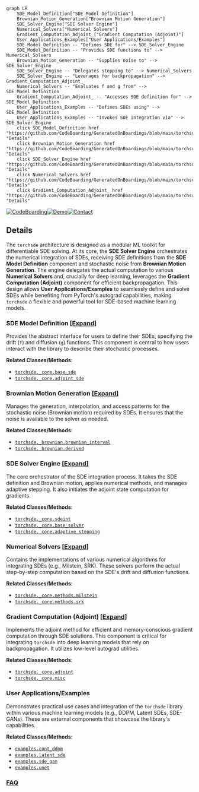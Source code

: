 ```mermaid
graph LR
    SDE_Model_Definition["SDE Model Definition"]
    Brownian_Motion_Generation["Brownian Motion Generation"]
    SDE_Solver_Engine["SDE Solver Engine"]
    Numerical_Solvers["Numerical Solvers"]
    Gradient_Computation_Adjoint_["Gradient Computation (Adjoint)"]
    User_Applications_Examples["User Applications/Examples"]
    SDE_Model_Definition -- "Defines SDE for" --> SDE_Solver_Engine
    SDE_Model_Definition -- "Provides SDE functions to" --> Numerical_Solvers
    Brownian_Motion_Generation -- "Supplies noise to" --> SDE_Solver_Engine
    SDE_Solver_Engine -- "Delegates stepping to" --> Numerical_Solvers
    SDE_Solver_Engine -- "Leverages for backpropagation" --> Gradient_Computation_Adjoint_
    Numerical_Solvers -- "Evaluates f and g from" --> SDE_Model_Definition
    Gradient_Computation_Adjoint_ -- "Accesses SDE definition for" --> SDE_Model_Definition
    User_Applications_Examples -- "Defines SDEs using" --> SDE_Model_Definition
    User_Applications_Examples -- "Invokes SDE integration via" --> SDE_Solver_Engine
    click SDE_Model_Definition href "https://github.com/CodeBoarding/GeneratedOnBoardings/blob/main/torchsde/SDE_Model_Definition.md" "Details"
    click Brownian_Motion_Generation href "https://github.com/CodeBoarding/GeneratedOnBoardings/blob/main/torchsde/Brownian_Motion_Generation.md" "Details"
    click SDE_Solver_Engine href "https://github.com/CodeBoarding/GeneratedOnBoardings/blob/main/torchsde/SDE_Solver_Engine.md" "Details"
    click Numerical_Solvers href "https://github.com/CodeBoarding/GeneratedOnBoardings/blob/main/torchsde/Numerical_Solvers.md" "Details"
    click Gradient_Computation_Adjoint_ href "https://github.com/CodeBoarding/GeneratedOnBoardings/blob/main/torchsde/Gradient_Computation_Adjoint_.md" "Details"
```

[![CodeBoarding](https://img.shields.io/badge/Generated%20by-CodeBoarding-9cf?style=flat-square)](https://github.com/CodeBoarding/GeneratedOnBoardings)[![Demo](https://img.shields.io/badge/Try%20our-Demo-blue?style=flat-square)](https://www.codeboarding.org/demo)[![Contact](https://img.shields.io/badge/Contact%20us%20-%20contact@codeboarding.org-lightgrey?style=flat-square)](mailto:contact@codeboarding.org)

## Details

The `torchsde` architecture is designed as a modular ML toolkit for differentiable SDE solving. At its core, the **SDE Solver Engine** orchestrates the numerical integration of SDEs, receiving SDE definitions from the **SDE Model Definition** component and stochastic noise from **Brownian Motion Generation**. The engine delegates the actual computation to various **Numerical Solvers** and, crucially for deep learning, leverages the **Gradient Computation (Adjoint)** component for efficient backpropagation. This design allows **User Applications/Examples** to seamlessly define and solve SDEs while benefiting from PyTorch's autograd capabilities, making `torchsde` a flexible and powerful tool for SDE-based machine learning models.

### SDE Model Definition [[Expand]](./SDE_Model_Definition.md)
Provides the abstract interface for users to define their SDEs, specifying the drift (`f`) and diffusion (`g`) functions. This component is central to how users interact with the library to describe their stochastic processes.


**Related Classes/Methods**:

- <a href="https://github.com/google-research/torchsde/blob/master/torchsde/_core/base_sde.py" target="_blank" rel="noopener noreferrer">`torchsde._core.base_sde`</a>
- <a href="https://github.com/google-research/torchsde/blob/master/torchsde/_core/adjoint_sde.py" target="_blank" rel="noopener noreferrer">`torchsde._core.adjoint_sde`</a>


### Brownian Motion Generation [[Expand]](./Brownian_Motion_Generation.md)
Manages the generation, interpolation, and access patterns for the stochastic noise (Brownian motion) required by SDEs. It ensures that the noise is available to the solver as needed.


**Related Classes/Methods**:

- <a href="https://github.com/google-research/torchsde/blob/master/torchsde/_brownian/brownian_interval.py" target="_blank" rel="noopener noreferrer">`torchsde._brownian.brownian_interval`</a>
- <a href="https://github.com/google-research/torchsde/blob/master/torchsde/_brownian/derived.py" target="_blank" rel="noopener noreferrer">`torchsde._brownian.derived`</a>


### SDE Solver Engine [[Expand]](./SDE_Solver_Engine.md)
The core orchestrator of the SDE integration process. It takes the SDE definition and Brownian motion, applies numerical methods, and manages adaptive stepping. It also initiates the adjoint state computation for gradients.


**Related Classes/Methods**:

- <a href="https://github.com/google-research/torchsde/blob/master/torchsde/_core/sdeint.py" target="_blank" rel="noopener noreferrer">`torchsde._core.sdeint`</a>
- <a href="https://github.com/google-research/torchsde/blob/master/torchsde/_core/base_solver.py" target="_blank" rel="noopener noreferrer">`torchsde._core.base_solver`</a>
- <a href="https://github.com/google-research/torchsde/blob/master/torchsde/_core/adaptive_stepping.py" target="_blank" rel="noopener noreferrer">`torchsde._core.adaptive_stepping`</a>


### Numerical Solvers [[Expand]](./Numerical_Solvers.md)
Contains the implementations of various numerical algorithms for integrating SDEs (e.g., Milstein, SRK). These solvers perform the actual step-by-step computation based on the SDE's drift and diffusion functions.


**Related Classes/Methods**:

- <a href="https://github.com/google-research/torchsde/blob/master/torchsde/_core/methods/milstein.py" target="_blank" rel="noopener noreferrer">`torchsde._core.methods.milstein`</a>
- <a href="https://github.com/google-research/torchsde/blob/master/torchsde/_core/methods/srk.py" target="_blank" rel="noopener noreferrer">`torchsde._core.methods.srk`</a>


### Gradient Computation (Adjoint) [[Expand]](./Gradient_Computation_Adjoint_.md)
Implements the adjoint method for efficient and memory-conscious gradient computation through SDE solutions. This component is critical for integrating `torchsde` into deep learning models that rely on backpropagation. It utilizes low-level autograd utilities.


**Related Classes/Methods**:

- <a href="https://github.com/google-research/torchsde/blob/master/torchsde/_core/adjoint.py" target="_blank" rel="noopener noreferrer">`torchsde._core.adjoint`</a>
- <a href="https://github.com/google-research/torchsde/blob/master/torchsde/_core/misc.py" target="_blank" rel="noopener noreferrer">`torchsde._core.misc`</a>


### User Applications/Examples
Demonstrates practical use cases and integration of the `torchsde` library within various machine learning models (e.g., DDPM, Latent SDEs, SDE-GANs). These are external components that showcase the library's capabilities.


**Related Classes/Methods**:

- <a href="https://github.com/google-research/torchsde/blob/master/examples/cont_ddpm.py" target="_blank" rel="noopener noreferrer">`examples.cont_ddpm`</a>
- <a href="https://github.com/google-research/torchsde/blob/master/examples/latent_sde.py" target="_blank" rel="noopener noreferrer">`examples.latent_sde`</a>
- <a href="https://github.com/google-research/torchsde/blob/master/examples/sde_gan.py" target="_blank" rel="noopener noreferrer">`examples.sde_gan`</a>
- <a href="https://github.com/google-research/torchsde/blob/master/examples/unet.py" target="_blank" rel="noopener noreferrer">`examples.unet`</a>




### [FAQ](https://github.com/CodeBoarding/GeneratedOnBoardings/tree/main?tab=readme-ov-file#faq)